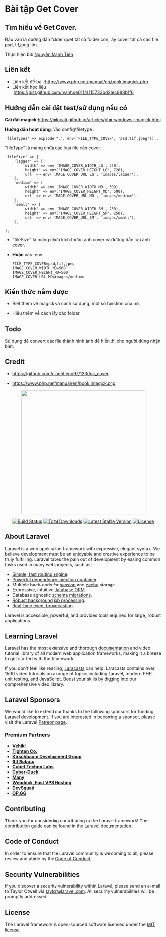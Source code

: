 # Bài tập Get Cover

## Tìm hiểu về Get Cover.

 Đầu vào là đường dẫn folder quét tất cả folder con, lấy cover tất cả các file psd, tif,jpeg lớn.

Thực hiện bởi [Nguyễn Mạnh Tiến](https://github.com/manhtieno97)

## Liên kết

- Liên kết đề bài :https://www.php.net/manual/en/book.imagick.php
- Liên kết học liệu :https://gist.github.com/ivanhoe011/4115733bd21ec988b1f6

## Hướng dẫn cài đặt test/sử dụng nếu có

**Cài đặt magick**:https://mlocati.github.io/articles/php-windows-imagick.html

**Hướng dẫn hoạt động**: Vào config\filetype :

    'fileTypes' => explode(",", env('FILE_TYPE_COVER', 'psd,tif,jpeg')) ,
    
"fileType" là mảng chứa các loại file cần cover. 
    
    'fileSize' => [
        'lagger' => [
            'width' => env('IMAGE_COVER_WIDTH_LG', 720),
            'height' => env('IMAGE_COVER_HEIGHT_LG', 720),
            'url' => env('IMAGE_COVER_URL_LG', 'images/lagger'),
        ],
        'medium' => [
            'width' => env('IMAGE_COVER_WIDTH_MD', 500),
            'height' => env('IMAGE_COVER_HEIGHT_MD', 500),
            'url' => env('IMAGE_COVER_URL_MD', 'images/medium'),
        ],
        'small' => [
            'width' => env('IMAGE_COVER_WIDTH_SM', 250),
            'height' => env('IMAGE_COVER_HEIGHT_SM', 250),
            'url' => env('IMAGE_COVER_URL_SM', 'images/small'),
        ],
       
    ],
        
- "fileSize" là mảng chứa kích thước ảnh cover và đường dẫn lưu ảnh cover. 


- **Hoặc** vào .env 
    
      FILE_TYPE_COVER=psd,tif,jpeg
      IMAGE_COVER_WIDTH_MD=500
      IMAGE_COVER_HEIGHT_MD=500
      IMAGE_COVER_URL_MD=images/medium


## Kiến thức nắm được

 - Biết thêm về magick và cách sử dụng, một số function của nó.
 
 - Hiểu thêm về cách lấy các folder


## Todo

Sử dụng để convert các file thành hình ảnh để hiển thị cho người dùng nhận biết.

## Credit

- https://github.com/manhtieno97/123doc_cover

- https://www.php.net/manual/en/book.imagick.php





<p align="center"><img src="https://res.cloudinary.com/dtfbvvkyp/image/upload/v1566331377/laravel-logolockup-cmyk-red.svg" width="400"></p>

<p align="center">
<a href="https://travis-ci.org/laravel/framework"><img src="https://travis-ci.org/laravel/framework.svg" alt="Build Status"></a>
<a href="https://packagist.org/packages/laravel/framework"><img src="https://poser.pugx.org/laravel/framework/d/total.svg" alt="Total Downloads"></a>
<a href="https://packagist.org/packages/laravel/framework"><img src="https://poser.pugx.org/laravel/framework/v/stable.svg" alt="Latest Stable Version"></a>
<a href="https://packagist.org/packages/laravel/framework"><img src="https://poser.pugx.org/laravel/framework/license.svg" alt="License"></a>
</p>

## About Laravel

Laravel is a web application framework with expressive, elegant syntax. We believe development must be an enjoyable and creative experience to be truly fulfilling. Laravel takes the pain out of development by easing common tasks used in many web projects, such as:

- [Simple, fast routing engine](https://laravel.com/docs/routing).
- [Powerful dependency injection container](https://laravel.com/docs/container).
- Multiple back-ends for [session](https://laravel.com/docs/session) and [cache](https://laravel.com/docs/cache) storage.
- Expressive, intuitive [database ORM](https://laravel.com/docs/eloquent).
- Database agnostic [schema migrations](https://laravel.com/docs/migrations).
- [Robust background job processing](https://laravel.com/docs/queues).
- [Real-time event broadcasting](https://laravel.com/docs/broadcasting).

Laravel is accessible, powerful, and provides tools required for large, robust applications.

## Learning Laravel

Laravel has the most extensive and thorough [documentation](https://laravel.com/docs) and video tutorial library of all modern web application frameworks, making it a breeze to get started with the framework.

If you don't feel like reading, [Laracasts](https://laracasts.com) can help. Laracasts contains over 1500 video tutorials on a range of topics including Laravel, modern PHP, unit testing, and JavaScript. Boost your skills by digging into our comprehensive video library.

## Laravel Sponsors

We would like to extend our thanks to the following sponsors for funding Laravel development. If you are interested in becoming a sponsor, please visit the Laravel [Patreon page](https://patreon.com/taylorotwell).

### Premium Partners

- **[Vehikl](https://vehikl.com/)**
- **[Tighten Co.](https://tighten.co)**
- **[Kirschbaum Development Group](https://kirschbaumdevelopment.com)**
- **[64 Robots](https://64robots.com)**
- **[Cubet Techno Labs](https://cubettech.com)**
- **[Cyber-Duck](https://cyber-duck.co.uk)**
- **[Many](https://www.many.co.uk)**
- **[Webdock, Fast VPS Hosting](https://www.webdock.io/en)**
- **[DevSquad](https://devsquad.com)**
- **[OP.GG](https://op.gg)**

## Contributing

Thank you for considering contributing to the Laravel framework! The contribution guide can be found in the [Laravel documentation](https://laravel.com/docs/contributions).

## Code of Conduct

In order to ensure that the Laravel community is welcoming to all, please review and abide by the [Code of Conduct](https://laravel.com/docs/contributions#code-of-conduct).

## Security Vulnerabilities

If you discover a security vulnerability within Laravel, please send an e-mail to Taylor Otwell via [taylor@laravel.com](mailto:taylor@laravel.com). All security vulnerabilities will be promptly addressed.

## License

The Laravel framework is open-sourced software licensed under the [MIT license](https://opensource.org/licenses/MIT).
